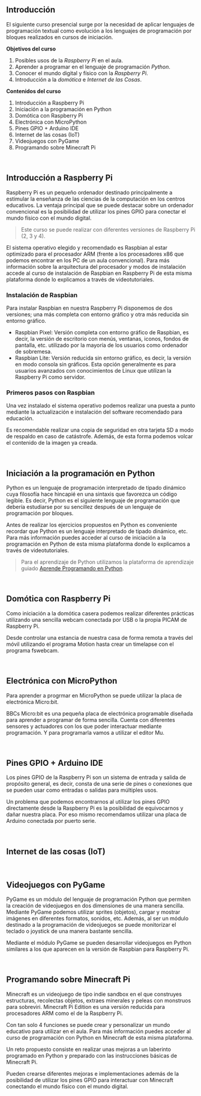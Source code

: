 ## Introducción

El siguiente curso presencial surge por la necesidad de aplicar lenguajes de programación textual como evolución a los lenguajes de programación por bloques realizados en cursos de iniciación.

**Objetivos del curso**

1. Posibles usos de la *Raspberry Pi* en el aula.
2. Aprender a programar en el lenguaje de programación *Python*.
3. Conocer el mundo digital y físico con la *Raspberry Pi*.
4. Introducción a la *domótica* e *Internet de las Cosas*.

**Contenidos del curso**

1. Introducción a Raspberry Pi
2. Iniciación a la programación en Python
3. Domótica con Raspberry Pi
4. Electrónica con MicroPython
5. Pines GPIO + Arduino IDE
6. Internet de las cosas (IoT)
7. Videojuegos con PyGame
8. Programando sobre Minecraft Pi



<br />


## Introducción a Raspberry Pi

Raspberry Pi es un pequeño ordenador destinado principalmente a estimular la enseñanza de las ciencias de la computación en los centros educativos. La ventaja principal que se puede destacar sobre un ordenador convencional es la posibilidad de utilizar los pines GPIO para conectar el mundo físico con el mundo digital.

> Este curso se puede realizar con diferentes versiones de Raspberry Pi (2, 3 y 4).

El sistema operativo elegido y recomendado es Raspbian al estar optimizado para el procesador ARM (frente a los procesadores x86 que podemos encontrar en los PC de un aula convencional). Para más información sobre la arquitectura del procesador y modos de instalación accede al curso de instalación de Raspbian en Raspberry Pi de esta misma plataforma donde lo explicamos a través de videotutoriales.



### Instalación de Raspbian

Para instalar Raspbian en nuestra Raspberry Pi disponemos de dos versiones; una más completa con entorno gráfico y otra más reducida sin entorno gráfico.

- Raspbian Pixel: Versión completa con entorno gráfico de Raspbian, es decir, la versión de escritorio con menús, ventanas, iconos, fondos de pantalla, etc. utilizado por la mayoría de los usuarios como ordenador de sobremesa.
- Raspbian Lite: Versión reducida sin entorno gráfico, es decir, la versión en modo consola sin gráficos. Esta opción generalmente es para usuarios avanzados con conocimientos de Linux que utilizan la Raspberry Pi como servidor.

### Primeros pasos con Raspbian

Una vez instalado el sistema operativo podemos realizar una puesta a punto mediante la actualización e instalación del software recomendado para educación.

Es recomendable realizar una copia de seguridad en otra tarjeta SD a modo de respaldo en caso de catástrofe. Además, de esta forma podemos volcar el contenido de la imagen ya creada.



<br />



## Iniciación a la programación en Python

Python es un lenguaje de programación interpretado de tipado dinámico cuya filosofía hace hincapié en una sintaxis que favorezca un código legible. Es decir, Python es el siguiente lenguaje de programación que debería estudiarse por su sencillez después de un lenguaje de programación por bloques.

Antes de realizar los ejercicios propuestos en Python es conveniente recordar que Python es un lenguaje interpretado de tipado dinámico, etc. Para más información puedes acceder al curso de iniciación a la programación en Python de esta misma plataforma donde lo explicamos a través de videotutoriales.

> Para el aprendizaje de Python utilizamos la plataforma de aprendizaje guiado <a target="_blank" href="https://www.aprendeprogramando.es/cursos-online/python">Aprende Programando en Python</a>.



<br />



## Domótica con Raspberry Pi

Como iniciación a la domótica casera podemos realizar diferentes prácticas utilizando una sencilla webcam conectada por USB o la propia PICAM de Raspberry Pi.

Desde controlar una estancia de nuestra casa de forma remota a través del móvil utilizando el programa Motion hasta crear un timelapse con el programa fswebcam. 



<br />



## Electrónica con MicroPython

Para aprender a progrmar en MicroPython se puede utilizar la placa de electrónica Micro:bit.

BBCs Micro:bit es una pequeña placa de electrónica programable diseñada para aprender a programar de forma sencilla. Cuenta con diferentes sensores y actuadores con los que poder interactuar mediante programación. Y para programarla vamos a utilizar el editor Mu.



<br />



## Pines GPIO + Arduino IDE

Los pines GPIO de la Raspberry Pi son un sistema de entrada y salida de propósito general, es decir, consta de una serie de pines o conexiones que se pueden usar como entradas o salidas para múltiples usos.

Un problema que podemos encontrarnos al utilizar los pines GPIO directamente desde la Raspberry Pi es la posibilidad de equivocarnos y dañar nuestra placa. Por eso mismo recomendamos utilizar una placa de Arduino conectada por puerto serie.



<br />


## Internet de las cosas (IoT)



<br />


## Videojuegos con PyGame

PyGame es un módulo del lenguaje de programación Python que permiten la creación de videojuegos en dos dimensiones de una manera sencilla. Mediante PyGame podemos utilizar sprites (objetos), cargar y mostrar imágenes en diferentes formatos, sonidos, etc. Además, al ser un módulo destinado a la programación de videojuegos se puede monitorizar el teclado o joystick de una manera bastante sencilla.

Mediante el módulo PyGame se pueden desarrollar videojuegos en Python similares a los que aparecen en la versión de Raspbian para Raspberry Pi.



<br />



## Programando sobre Minecraft Pi

Minecraft es un videojuego de tipo indie sandbox en el que construyes estructuras, recolectas objetos, extraes minerales y peleas con monstruos para sobreviri. Minecraft Pi Edition es una versión reducida para procesadores ARM como el de la Raspberry Pi.

Con tan solo 4 funciones se puede crear y personalizar un mundo educativo para utilizar en el aula. Para más información puedes acceder al curso de programación con Python en Minecraft de esta misma plataforma.

Un reto propuesto consiste en realizar unas mejoras a un laberinto programado en Python y preparado con las instrucciones básicas de Minecraft Pi. 

Pueden crearse diferentes mejoras e implementaciones además de la posibilidad de utilizar los pines GPIO para interactuar con Minecraft conectando el mundo físico con el mundo digital.
